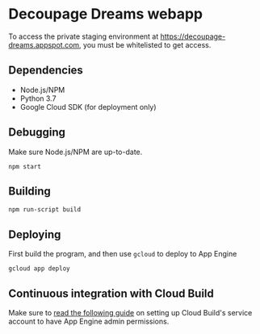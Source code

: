 # Decoupage Dreams webapp
To access the private staging environment at https://decoupage-dreams.appspot.com, 
you must be whitelisted to get access.

## Dependencies
* Node.js/NPM
* Python 3.7
* Google Cloud SDK (for deployment only)

## Debugging
Make sure Node.js/NPM are up-to-date.

`npm start`

## Building

`npm run-script build`

## Deploying
First build the program, and then use `gcloud` to deploy to App Engine

`gcloud app deploy`

## Continuous integration with Cloud Build
Make sure to [read the following guide](https://cloud.google.com/source-repositories/docs/quickstart-triggering-builds-with-source-repositories) on setting up Cloud Build's service account to have App Engine admin permissions.